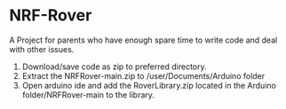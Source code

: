 # NRF-Rover

A Project for parents who have enough spare time to write code and deal with other issues. 

1. Download/save code as zip to preferred directory. 
2. Extract the NRFRover-main.zip to /user/Documents/Arduino folder
3. Open arduino ide and add the RoverLibrary.zip located in the Arduino folder/NRFRover-main to the library. 
